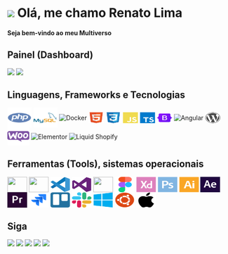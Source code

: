 <h1><img id="adrian-rabelo-title" width=40 src="https://slackmojis.com/emojis/48489-a_hangloose/download"> Olá, me chamo Renato Lima</h1>
<h4>Seja bem-vindo ao meu Multiverso</h4>

<h2>Painel (Dashboard)</h2>
<div>
<img height='200px' src="https://github-readme-stats.vercel.app/api?username=renatolimaweb&show_icons=true&theme=dracula" />
<img height='200px' src="https://github-readme-stats.vercel.app/api/top-langs/?username=renatolimaweb&layout=compact&langs_count=15&theme=dracula" />
</div>

<h2 align="left">Linguagens, Frameworks e Tecnologias</h2>

<div style="display: inline_block">
  <img align="center" alt="PHP" title="PHP" height="45" width="55" src="https://raw.githubusercontent.com/devicons/devicon/master/icons/php/php-plain.svg">
  <img align="center" alt="MySQL" title="MySQL" height="45" width="55" src="https://raw.githubusercontent.com/devicons/devicon/master/icons/mysql/mysql-original-wordmark.svg">
  <img align="center" align="Docker" alt="Docker" title="MySQL" height="30" width="40" src="https://cdn.jsdelivr.net/gh/devicons/devicon/icons/docker/docker-original-wordmark.svg">
  <img align="center" align="HTML" alt="HTML" height="25" width="35" src="https://raw.githubusercontent.com/devicons/devicon/master/icons/html5/html5-original.svg">
  <img align="center" align="CSS" alt="CSS" height="25" width="35" src="https://raw.githubusercontent.com/devicons/devicon/master/icons/css3/css3-original.svg">
  <img align="center" align="JavaScript" alt="JavaScript" height="25" width="35" src="https://raw.githubusercontent.com/devicons/devicon/master/icons/javascript/javascript-plain.svg">
  <img align="center" align="TypeScript" alt="TypeScript" height="25" width="35" src="https://raw.githubusercontent.com/devicons/devicon/master/icons/typescript/typescript-plain.svg">
  <img align="center" align="Bootstrap" alt="Bootstrap" height="25" width="35" src="https://raw.githubusercontent.com/devicons/devicon/master/icons/bootstrap/bootstrap-original.svg">
  <img align="center" align="Angular" alt="Angular" height="25" width="35" src="https://cdn.jsdelivr.net/gh/devicons/devicon/icons/angularjs/angularjs-original.svg">
  <img align="center" align="WordPress" alt="WordPress" height="25" width="35" src="https://raw.githubusercontent.com/devicons/devicon/master/icons/wordpress/wordpress-plain.svg">
  <img align="center" align="WooCommerce" alt="WooCommerce" height="40" width="50" src="https://raw.githubusercontent.com/devicons/devicon/master/icons/woocommerce/woocommerce-plain.svg">
  <img align="center" align="Elementor" alt="Elementor" height="25" width="35" src="https://uxwing.com/wp-content/themes/uxwing/download/10-brands-and-social-media/elementor.svg">
  <img align="center" align="Liquid Shopify" alt="Liquid Shopify" height="45" src="https://www.vectorlogo.zone/logos/shopify/shopify-ar21.svg">
</div>
<h2 align="left">Ferramentas (Tools), sistemas operacionais</h2>

<div style="display: inline_block;">

  <img align="center" height="35" width="45" src="https://upload.wikimedia.org/wikipedia/commons/c/c9/PhpStorm_Icon.svg">
  <img align="center" height="35" width="45" src="https://upload.wikimedia.org/wikipedia/commons/c/c0/WebStorm_Icon.svg">
  <img align="center" height="35" width="45" src="https://raw.githubusercontent.com/devicons/devicon/master/icons/vscode/vscode-original.svg">
  <img align="center" height="35" width="45" src="https://raw.githubusercontent.com/devicons/devicon/master/icons/visualstudio/visualstudio-plain.svg">
  <img align="center" height="35" width="45" src="https://uxwing.com/wp-content/themes/uxwing/download/10-brands-and-social-media/sublime-text.svg">
 
  
  <img align="center" height="35" width="45" src="https://raw.githubusercontent.com/devicons/devicon/master/icons/figma/figma-original.svg">
  <img align="center" height="35" width="45" src="https://raw.githubusercontent.com/devicons/devicon/master/icons/xd/xd-plain.svg">
  
  <img align="center" height="35" width="45" src="https://raw.githubusercontent.com/devicons/devicon/master/icons/photoshop/photoshop-plain.svg">
  <img align="center" height="35" width="45" src="https://raw.githubusercontent.com/devicons/devicon/master/icons/illustrator/illustrator-plain.svg">
  <img align="center" height="35" width="45" src="https://raw.githubusercontent.com/devicons/devicon/master/icons/aftereffects/aftereffects-plain.svg">
  <img align="center" height="35" width="45" src="https://raw.githubusercontent.com/devicons/devicon/master/icons/premierepro/premierepro-plain.svg">
  <img align="center" height="35" width="45" src="https://raw.githubusercontent.com/devicons/devicon/master/icons/jira/jira-original.svg">
  <img align="center" height="35" width="45" src="https://raw.githubusercontent.com/devicons/devicon/master/icons/trello/trello-plain.svg">
  <img align="center" height="35" width="45" src="https://raw.githubusercontent.com/devicons/devicon/master/icons/slack/slack-original.svg">
  
  <img align="center" height="35" width="45" src="https://raw.githubusercontent.com/devicons/devicon/master/icons/windows8/windows8-original.svg">
  <img align="center" height="35" width="45" src="https://raw.githubusercontent.com/devicons/devicon/master/icons/ubuntu/ubuntu-plain.svg">
  <img align="center" height="35" width="45" src="https://raw.githubusercontent.com/devicons/devicon/master/icons/apple/apple-original.svg">
</div>
  
  
  <h2 align="left">Siga</h2>
  <div>
  <a href="https://www.behance.net/renatolima19" target="_blank"><img src="https://img.shields.io/badge/Behance-0054F7?style=for-the-badge&logo=behance&logoColor=white"></a>
  <a href="Renato Lima#1443" target="_blank"><img src="https://img.shields.io/badge/Discord-7289DA?style=for-the-badge&logo=discord&logoColor=white" target="_blank"></a>
  <a href="https://instagram.com/wes_ev" target="_blank"><img src="https://img.shields.io/badge/-Instagram-%23E4405F?style=for-the-badge&logo=instagram&logoColor=white" target="_blank"></a>
  <a href = "renatolimaweb@gmail.com"><img src="https://img.shields.io/badge/-Gmail-%23333?style=for-the-badge&logo=gmail&logoColor=white" target="_blank"></a>
  <a href="https://www.linkedin.com/in/wesllen-vin%C3%ADcius-dos-santos-lima" target="_blank"><img src="https://img.shields.io/badge/-LinkedIn-%230077B5?style=for-the-badge&logo=linkedin&logoColor=white" target="_blank"></a> 
 
</div>


  
